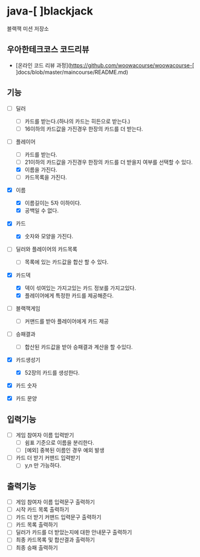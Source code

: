 # java-[ ]blackjack

블랙잭 미션 저장소

## 우아한테크코스 코드리뷰

- [온라인 코드 리뷰 과정](https://github.com/woowacourse/woowacourse-[ ]docs/blob/master/maincourse/README.md)

## 기능

-[ ] 딜러
  -[ ] 카드를 받는다.(하나의 카드는 히든으로 받는다.)
  -[ ] 16이하의 카드값을 가진경우 한장의 카드를 더 받는다.
  
-[ ] 플레이어
  -[ ] 카드를 받는다.
  -[ ] 21이하의 카드값을 가진경우 한장의 카드를 더 받을지 여부를 선택할 수 있다.
  -[x] 이름을 가진다.
  -[ ] 카드목록을 가진다.

-[x] 이름
  - [x] 이름길이는 5자 이하이다.
  - [x] 공백일 수 없다.
  
-[x] 카드
  -[x] 숫자와 모양을 가진다.

-[ ] 딜러와 플레이어의 카드목록
  -[ ] 목록에 있는 카드값을 합산 할 수 있다.

-[x] 카드덱
  -[x] 덱이 섞여있는 가지고있는 카드 정보를 가지고있다.
  -[x] 플레이어에게 특정한 카드를 제공해준다.

-[ ] 블랙잭게임
  -[ ] 커맨드를 받아 플레이어에게 카드 제공 

-[ ] 승패결과
  -[ ] 합산된 카드값을 받아 승패결과 계산을 할 수있다.  

-[x] 카드생성기
  -[x] 52장의 카드를 생성한다.

-[x] 카드 숫자 

-[x] 카드 문양

## 입력기능
-[ ] 게임 참여자 이름 입력받기
  -[ ] 쉼표 기준으로 이름을 분리한다.
  -[ ] [예외] 중복된 이름인 경우 예외 발생

-[ ] 카드 더 받기 커맨드 입력받기
  -[ ] y,n 만 가능하다.

## 출력기능 
-[ ] 게임 참여자 이름 입력문구 출력하기
-[ ] 시작 카드 목록 출력하기
-[ ] 카드 더 받기 커맨드 입력문구 출력하기
-[ ] 카드 목록 출력하기
-[ ] 딜러가 카드를 더 받았는지에 대한 안내문구 출력하기
-[ ] 최종 카드목록 및 합산결과 출력하기
-[ ] 최종 승패 출력하기

